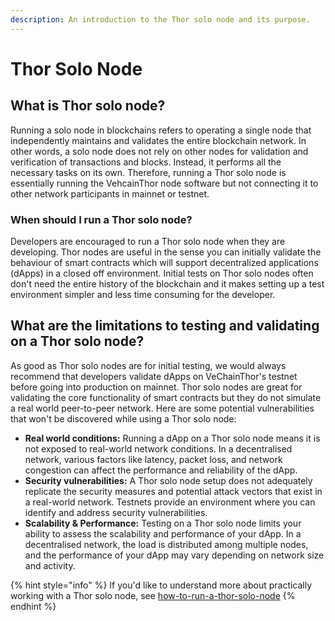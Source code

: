```yaml
---
description: An introduction to the Thor solo node and its purpose.
---
```


# Thor Solo Node

## What is Thor solo node?

Running a solo node in blockchains refers to operating a single node that independently maintains and validates the entire blockchain network. In other words, a solo node does not rely on other nodes for validation and verification of transactions and blocks. Instead, it performs all the necessary tasks on its own. Therefore, running a Thor solo node is essentially running the VehcainThor node software but not connecting it to other network participants in mainnet or testnet.

### When should I run a Thor solo node?

Developers are encouraged to run a Thor solo node when they are developing. Thor nodes are useful in the sense you can initially validate the behaviour of smart contracts which will support decentralized applications (dApps) in a closed off environment. Initial tests on Thor solo nodes often don't need the entire history of the blockchain and it makes setting up a test environment simpler and less time consuming for the developer.

## What are the limitations to testing and validating on a Thor solo node?

As good as Thor solo nodes are for initial testing, we would always recommend that developers validate dApps on VeChainThor's testnet before going into production on mainnet. Thor solo nodes are great for validating the core functionality of smart contracts but they do not simulate a real world peer-to-peer network. Here are some potential vulnerabilities that won't be discovered while using a Thor solo node:

* **Real world conditions:** Running a dApp on a Thor solo node means it is not exposed to real-world network conditions. In a decentralised network, various factors like latency, packet loss, and network congestion can affect the performance and reliability of the dApp.
* **Security vulnerabilities:** A Thor solo node setup does not adequately replicate the security measures and potential attack vectors that exist in a real-world network. Testnets provide an environment where you can identify and address security vulnerabilities.
* **Scalability & Performance:** Testing on a Thor solo node limits your ability to assess the scalability and performance of your dApp. In a decentralised network, the load is distributed among multiple nodes, and the performance of your dApp may vary depending on network size and activity.

{% hint style="info" %}
If you'd like to understand more about practically working with a Thor solo node, see [how-to-run-a-thor-solo-node](../../start-building/tutorials/how-to-run-a-thor-solo-node/ "mention")
{% endhint %}

